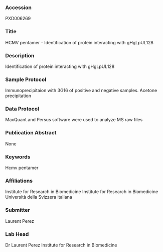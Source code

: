 ### Accession
PXD006269

### Title
HCMV pentamer - Identification of protein interacting with gHgLpUL128

### Description
Identification of protein interacting with gHgLpUL128

### Sample Protocol
Immunoprecipitaion with 3G16 of positive and negative samples. Acetone precipitation

### Data Protocol
MaxQuant and Persus software were used to analyze MS raw files

### Publication Abstract
None

### Keywords
Hcmv pentamer

### Affiliations
Institute for Research in Biomedicine
Institute for Research in Biomedicine
Università della Svizzera italiana


### Submitter
Laurent Perez

### Lab Head
Dr Laurent Perez
Institute for Research in Biomedicine


